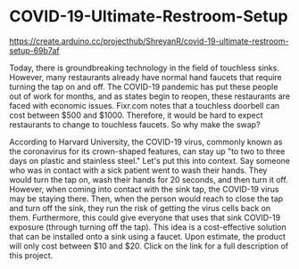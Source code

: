 # COVID-19-Ultimate-Restroom-Setup
https://create.arduino.cc/projecthub/ShreyanR/covid-19-ultimate-restroom-setup-69b7af

Today, there is groundbreaking technology in the field of touchless sinks. However, many restaurants already have normal hand faucets that require turning the tap on and off. The COVID-19 pandemic has put these people out of work for months, and as states begin to reopen, these restaurants are faced with economic issues. Fixr.com notes that a touchless doorbell can cost between $500 and $1000. Therefore, it would be hard to expect restaurants to change to touchless faucets. So why make the swap?

According to Harvard University, the COVID-19 virus, commonly known as the coronavirus for its crown-shaped features, can stay up "to two to three days on plastic and stainless steel." Let's put this into context. Say someone who was in contact with a sick patient went to wash their hands. They would turn the tap on, wash their hands for 20 seconds, and then turn it off. However, when coming into contact with the sink tap, the COVID-19 virus may be staying there. Then, when the person would reach to close the tap and turn off the sink, they run the risk of getting the virus cells back on them. Furthermore, this could give everyone that uses that sink COVID-19 exposure (through turning off the tap). This idea is a cost-effective solution that can be installed onto a sink using a faucet. Upon estimate, the product will only cost between $10 and $20. Click on the link for a full description of this project.
